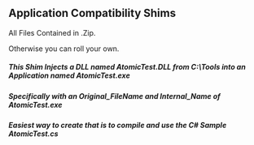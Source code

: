 ## Application Compatibility Shims

All Files Contained in .Zip.

Otherwise you can roll your own.

##### This Shim Injects a DLL named AtomicTest.DLL from C:\Tools into an Application named AtomicTest.exe
##### Specifically with an Original_FileName and Internal_Name of AtomicTest.exe
##### Easiest way to create that is to compile and use the C# Sample AtomicTest.cs
